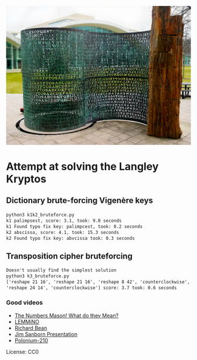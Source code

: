 <img src="data/sculpture.png" width="600" height="auto"/>  

# Attempt at solving the Langley Kryptos

## Dictionary brute-forcing Vigenère keys
```
python3 k1k2_bruteforce.py
k1 palimpsest, score: 3.1, took: 9.0 seconds
k1 Found typo fix key: palimpcest, took: 0.2 seconds
k2 abscissa, score: 4.1, took: 15.3 seconds
k2 Found typo fix key: abvcissa took: 0.3 seconds
```

 
## Transposition cipher bruteforcing
```
Doesn't usually find the simplest solution
python3 k3_bruteforce.py
['reshape 21 16', 'reshape 21 16', 'reshape 8 42', 'counterclockwise', 'reshape 24 14', 'counterclockwise'] score: 3.7 took: 0.6 seconds
```


### Good videos
- [The Numbers Mason! What do they Mean?](https://www.youtube.com/results?search_query=The+Numbers+Mason!+What+do+they+Mean)  
- [LEMMiNO](https://www.youtube.com/watch?v=jVpsLMCIB0Y)
- [Richard Bean](https://www.youtube.com/watch?v=Q8o_S5qWIvM)
- [Jim Sanborn Presentation](https://www.youtube.com/watch?v=oFKPNRpE21o)
- [Polonium-210](https://www.youtube.com/watch?v=H4HXJydsQFs&t=2043s)

License: CC0
